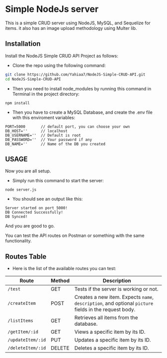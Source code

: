# Simple NodeJs server

This is a simple CRUD server using NodeJS, MySQL, and Sequelize for items.
it also has an image upload methodology using Multer lib.

## Installation

Install the NodeJS Simple CRUD API Project as follows:

* Clone the repo using the following command:
```bash
git clone https://github.com/Yahiaa7/NodeJS-Simple-CRUD-API.git
cd NodeJS-Simple-CRUD-API
```
* Then you need to install node_modules by running this command in Terminal in the project directory:
```
npm install
```
* Then you have to create a MySQL Database, and create the .env file with this enviroment variables:
```
PORT=5000       // default port, you can choose your own
DB_HOST=''      // localhost
DB_USERNAME=''  // Default is root
DB_PASSWORD=''  // Your password if any
DB_NAME=''      // Name of the DB you created
``` 
## USAGE
Now you are all setup.
* Simply run this command to start the server:
```
node server.js
```
* You should see an output like this:
```
Server started on port 5000!
DB Connected Successfully!
DB Synced!
```
And you are good to go.

You can test the API routes on Postman or something with the same functionality.


## Routes Table
* Here is the list of the available routes you can test:

| Route             | Method | Description                            |
| ----------------- | ------ | -------------------------------------- |
| `/test`           | GET    | Tests if the server is working or not. |
| `/createItem`     | POST   | Creates a new item. Expects `name`, `description`, and optional `picture` fields in the request body. |
| `/listItems`      | GET    | Retrieves all items from the database. |
| `/getItem/:id`    | GET    | Views a specific item by its ID.       |
| `/updateItem/:id` | PUT    | Updates a specific item by its ID.     |
| `/deleteItem/:id` | DELETE | Deletes a specific item by its ID.     |
